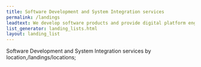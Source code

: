 ```yaml
---
title: Software Development and System Integration services
permalink: /landings
leadtext: We develop software products and provide digital platform engineering services in across Australia, New Zeland and Asia
list_generator: landing_lists.html
layout: landing_list
---
```

Software Development and System Integration services by location,/landings/locations;